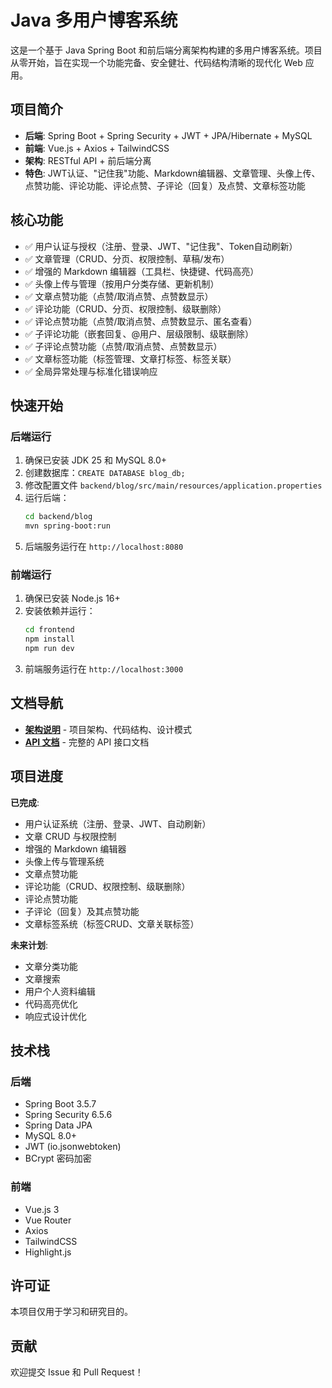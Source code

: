 # Java 多用户博客系统

这是一个基于 Java Spring Boot 和前后端分离架构构建的多用户博客系统。项目从零开始，旨在实现一个功能完备、安全健壮、代码结构清晰的现代化 Web 应用。

## 项目简介

- **后端**: Spring Boot + Spring Security + JWT + JPA/Hibernate + MySQL
- **前端**: Vue.js + Axios + TailwindCSS
- **架构**: RESTful API + 前后端分离
- **特色**: JWT认证、"记住我"功能、Markdown编辑器、文章管理、头像上传、点赞功能、评论功能、评论点赞、子评论（回复）及点赞、文章标签功能

## 核心功能

- ✅ 用户认证与授权（注册、登录、JWT、"记住我"、Token自动刷新）
- ✅ 文章管理（CRUD、分页、权限控制、草稿/发布）
- ✅ 增强的 Markdown 编辑器（工具栏、快捷键、代码高亮）
- ✅ 头像上传与管理（按用户分类存储、更新机制）
- ✅ 文章点赞功能（点赞/取消点赞、点赞数显示）
- ✅ 评论功能（CRUD、分页、权限控制、级联删除）
- ✅ 评论点赞功能（点赞/取消点赞、点赞数显示、匿名查看）
- ✅ 子评论功能（嵌套回复、@用户、层级限制、级联删除）
- ✅ 子评论点赞功能（点赞/取消点赞、点赞数显示）
- ✅ 文章标签功能（标签管理、文章打标签、标签关联）
- ✅ 全局异常处理与标准化错误响应

## 快速开始

### 后端运行

1. 确保已安装 JDK 25 和 MySQL 8.0+
2. 创建数据库：`CREATE DATABASE blog_db;`
3. 修改配置文件 `backend/blog/src/main/resources/application.properties`
4. 运行后端：
   ```bash
   cd backend/blog
   mvn spring-boot:run
   ```
5. 后端服务运行在 `http://localhost:8080`

### 前端运行

1. 确保已安装 Node.js 16+
2. 安装依赖并运行：
   ```bash
   cd frontend
   npm install
   npm run dev
   ```
3. 前端服务运行在 `http://localhost:3000`

## 文档导航

- **[架构说明](docs/ARCHITECTURE.md)** - 项目架构、代码结构、设计模式
- **[API 文档](docs/API.md)** - 完整的 API 接口文档

## 项目进度

**已完成**:
- 用户认证系统（注册、登录、JWT、自动刷新）
- 文章 CRUD 与权限控制
- 增强的 Markdown 编辑器
- 头像上传与管理系统
- 文章点赞功能
- 评论功能（CRUD、权限控制、级联删除）
- 评论点赞功能
- 子评论（回复）及其点赞功能
- 文章标签系统（标签CRUD、文章关联标签）

**未来计划**:
- 文章分类功能
- 文章搜索
- 用户个人资料编辑
- 代码高亮优化
- 响应式设计优化


## 技术栈

### 后端
- Spring Boot 3.5.7
- Spring Security 6.5.6
- Spring Data JPA
- MySQL 8.0+
- JWT (io.jsonwebtoken)
- BCrypt 密码加密

### 前端
- Vue.js 3
- Vue Router
- Axios
- TailwindCSS
- Highlight.js

## 许可证

本项目仅用于学习和研究目的。

## 贡献

欢迎提交 Issue 和 Pull Request！

